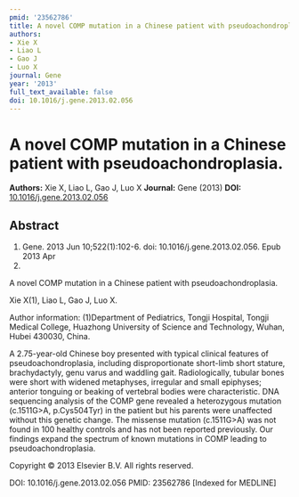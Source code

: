 ```yaml
---
pmid: '23562786'
title: A novel COMP mutation in a Chinese patient with pseudoachondroplasia.
authors:
- Xie X
- Liao L
- Gao J
- Luo X
journal: Gene
year: '2013'
full_text_available: false
doi: 10.1016/j.gene.2013.02.056
---
```


# A novel COMP mutation in a Chinese patient with pseudoachondroplasia.
**Authors:** Xie X, Liao L, Gao J, Luo X
**Journal:** Gene (2013)
**DOI:** [10.1016/j.gene.2013.02.056](https://doi.org/10.1016/j.gene.2013.02.056)

## Abstract

1. Gene. 2013 Jun 10;522(1):102-6. doi: 10.1016/j.gene.2013.02.056. Epub 2013 Apr
 4.

A novel COMP mutation in a Chinese patient with pseudoachondroplasia.

Xie X(1), Liao L, Gao J, Luo X.

Author information:
(1)Department of Pediatrics, Tongji Hospital, Tongji Medical College, Huazhong 
University of Science and Technology, Wuhan, Hubei 430030, China.

A 2.75-year-old Chinese boy presented with typical clinical features of 
pseudoachondroplasia, including disproportionate short-limb short stature, 
brachydactyly, genu varus and waddling gait. Radiologically, tubular bones were 
short with widened metaphyses, irregular and small epiphyses; anterior tonguing 
or beaking of vertebral bodies were characteristic. DNA sequencing analysis of 
the COMP gene revealed a heterozygous mutation (c.1511G>A, p.Cys504Tyr) in the 
patient but his parents were unaffected without this genetic change. The 
missense mutation (c.1511G>A) was not found in 100 healthy controls and has not 
been reported previously. Our findings expand the spectrum of known mutations in 
COMP leading to pseudoachondroplasia.

Copyright © 2013 Elsevier B.V. All rights reserved.

DOI: 10.1016/j.gene.2013.02.056
PMID: 23562786 [Indexed for MEDLINE]
